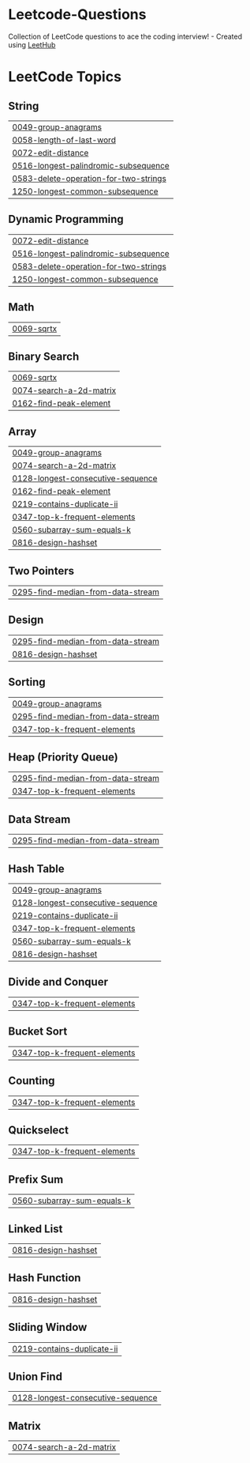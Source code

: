 # Leetcode-Questions
Collection of LeetCode questions to ace the coding interview! - Created using [LeetHub](https://github.com/QasimWani/LeetHub)

<!---LeetCode Topics Start-->
# LeetCode Topics
## String
|  |
| ------- |
| [0049-group-anagrams](https://github.com/jahnavikedia/Leetcode-Questions/tree/master/0049-group-anagrams) |
| [0058-length-of-last-word](https://github.com/jahnavikedia/Leetcode-Questions/tree/master/0058-length-of-last-word) |
| [0072-edit-distance](https://github.com/jahnavikedia/Leetcode-Questions/tree/master/0072-edit-distance) |
| [0516-longest-palindromic-subsequence](https://github.com/jahnavikedia/Leetcode-Questions/tree/master/0516-longest-palindromic-subsequence) |
| [0583-delete-operation-for-two-strings](https://github.com/jahnavikedia/Leetcode-Questions/tree/master/0583-delete-operation-for-two-strings) |
| [1250-longest-common-subsequence](https://github.com/jahnavikedia/Leetcode-Questions/tree/master/1250-longest-common-subsequence) |
## Dynamic Programming
|  |
| ------- |
| [0072-edit-distance](https://github.com/jahnavikedia/Leetcode-Questions/tree/master/0072-edit-distance) |
| [0516-longest-palindromic-subsequence](https://github.com/jahnavikedia/Leetcode-Questions/tree/master/0516-longest-palindromic-subsequence) |
| [0583-delete-operation-for-two-strings](https://github.com/jahnavikedia/Leetcode-Questions/tree/master/0583-delete-operation-for-two-strings) |
| [1250-longest-common-subsequence](https://github.com/jahnavikedia/Leetcode-Questions/tree/master/1250-longest-common-subsequence) |
## Math
|  |
| ------- |
| [0069-sqrtx](https://github.com/jahnavikedia/Leetcode-Questions/tree/master/0069-sqrtx) |
## Binary Search
|  |
| ------- |
| [0069-sqrtx](https://github.com/jahnavikedia/Leetcode-Questions/tree/master/0069-sqrtx) |
| [0074-search-a-2d-matrix](https://github.com/jahnavikedia/Leetcode-Questions/tree/master/0074-search-a-2d-matrix) |
| [0162-find-peak-element](https://github.com/jahnavikedia/Leetcode-Questions/tree/master/0162-find-peak-element) |
## Array
|  |
| ------- |
| [0049-group-anagrams](https://github.com/jahnavikedia/Leetcode-Questions/tree/master/0049-group-anagrams) |
| [0074-search-a-2d-matrix](https://github.com/jahnavikedia/Leetcode-Questions/tree/master/0074-search-a-2d-matrix) |
| [0128-longest-consecutive-sequence](https://github.com/jahnavikedia/Leetcode-Questions/tree/master/0128-longest-consecutive-sequence) |
| [0162-find-peak-element](https://github.com/jahnavikedia/Leetcode-Questions/tree/master/0162-find-peak-element) |
| [0219-contains-duplicate-ii](https://github.com/jahnavikedia/Leetcode-Questions/tree/master/0219-contains-duplicate-ii) |
| [0347-top-k-frequent-elements](https://github.com/jahnavikedia/Leetcode-Questions/tree/master/0347-top-k-frequent-elements) |
| [0560-subarray-sum-equals-k](https://github.com/jahnavikedia/Leetcode-Questions/tree/master/0560-subarray-sum-equals-k) |
| [0816-design-hashset](https://github.com/jahnavikedia/Leetcode-Questions/tree/master/0816-design-hashset) |
## Two Pointers
|  |
| ------- |
| [0295-find-median-from-data-stream](https://github.com/jahnavikedia/Leetcode-Questions/tree/master/0295-find-median-from-data-stream) |
## Design
|  |
| ------- |
| [0295-find-median-from-data-stream](https://github.com/jahnavikedia/Leetcode-Questions/tree/master/0295-find-median-from-data-stream) |
| [0816-design-hashset](https://github.com/jahnavikedia/Leetcode-Questions/tree/master/0816-design-hashset) |
## Sorting
|  |
| ------- |
| [0049-group-anagrams](https://github.com/jahnavikedia/Leetcode-Questions/tree/master/0049-group-anagrams) |
| [0295-find-median-from-data-stream](https://github.com/jahnavikedia/Leetcode-Questions/tree/master/0295-find-median-from-data-stream) |
| [0347-top-k-frequent-elements](https://github.com/jahnavikedia/Leetcode-Questions/tree/master/0347-top-k-frequent-elements) |
## Heap (Priority Queue)
|  |
| ------- |
| [0295-find-median-from-data-stream](https://github.com/jahnavikedia/Leetcode-Questions/tree/master/0295-find-median-from-data-stream) |
| [0347-top-k-frequent-elements](https://github.com/jahnavikedia/Leetcode-Questions/tree/master/0347-top-k-frequent-elements) |
## Data Stream
|  |
| ------- |
| [0295-find-median-from-data-stream](https://github.com/jahnavikedia/Leetcode-Questions/tree/master/0295-find-median-from-data-stream) |
## Hash Table
|  |
| ------- |
| [0049-group-anagrams](https://github.com/jahnavikedia/Leetcode-Questions/tree/master/0049-group-anagrams) |
| [0128-longest-consecutive-sequence](https://github.com/jahnavikedia/Leetcode-Questions/tree/master/0128-longest-consecutive-sequence) |
| [0219-contains-duplicate-ii](https://github.com/jahnavikedia/Leetcode-Questions/tree/master/0219-contains-duplicate-ii) |
| [0347-top-k-frequent-elements](https://github.com/jahnavikedia/Leetcode-Questions/tree/master/0347-top-k-frequent-elements) |
| [0560-subarray-sum-equals-k](https://github.com/jahnavikedia/Leetcode-Questions/tree/master/0560-subarray-sum-equals-k) |
| [0816-design-hashset](https://github.com/jahnavikedia/Leetcode-Questions/tree/master/0816-design-hashset) |
## Divide and Conquer
|  |
| ------- |
| [0347-top-k-frequent-elements](https://github.com/jahnavikedia/Leetcode-Questions/tree/master/0347-top-k-frequent-elements) |
## Bucket Sort
|  |
| ------- |
| [0347-top-k-frequent-elements](https://github.com/jahnavikedia/Leetcode-Questions/tree/master/0347-top-k-frequent-elements) |
## Counting
|  |
| ------- |
| [0347-top-k-frequent-elements](https://github.com/jahnavikedia/Leetcode-Questions/tree/master/0347-top-k-frequent-elements) |
## Quickselect
|  |
| ------- |
| [0347-top-k-frequent-elements](https://github.com/jahnavikedia/Leetcode-Questions/tree/master/0347-top-k-frequent-elements) |
## Prefix Sum
|  |
| ------- |
| [0560-subarray-sum-equals-k](https://github.com/jahnavikedia/Leetcode-Questions/tree/master/0560-subarray-sum-equals-k) |
## Linked List
|  |
| ------- |
| [0816-design-hashset](https://github.com/jahnavikedia/Leetcode-Questions/tree/master/0816-design-hashset) |
## Hash Function
|  |
| ------- |
| [0816-design-hashset](https://github.com/jahnavikedia/Leetcode-Questions/tree/master/0816-design-hashset) |
## Sliding Window
|  |
| ------- |
| [0219-contains-duplicate-ii](https://github.com/jahnavikedia/Leetcode-Questions/tree/master/0219-contains-duplicate-ii) |
## Union Find
|  |
| ------- |
| [0128-longest-consecutive-sequence](https://github.com/jahnavikedia/Leetcode-Questions/tree/master/0128-longest-consecutive-sequence) |
## Matrix
|  |
| ------- |
| [0074-search-a-2d-matrix](https://github.com/jahnavikedia/Leetcode-Questions/tree/master/0074-search-a-2d-matrix) |
<!---LeetCode Topics End-->